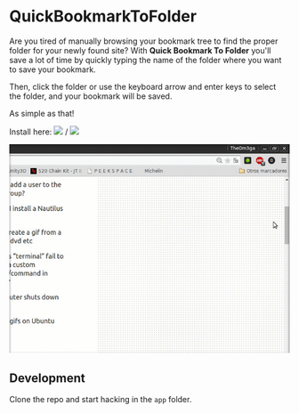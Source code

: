 # QuickBookmarkToFolder

Are you tired of manually browsing your bookmark tree to find the proper folder for your newly found site? With __Quick Bookmark To Folder__ you'll save a lot of time by quickly typing the name of the folder where you want to save your bookmark.

Then, click the folder or use the keyboard arrow and enter keys to select the folder, and your bookmark will be saved.

As simple as that!

Install here:
[![](https://img.shields.io/badge/Chrome%20Store-v%200.0.5-blue.svg)](https://chrome.google.com/webstore/detail/quick-bookmark-to-folder/hkipofckibjiaojbbnhicbeckppnhfnc) / [![](https://img.shields.io/badge/Mozilla-v%200.0.5-red.svg)](https://addons.mozilla.org/en-US/firefox/addon/quick_bookmark_to_folder/)

![Image](/artworks/animation.gif?raw=true)

## Development

Clone the repo and start hacking in the `app` folder.
